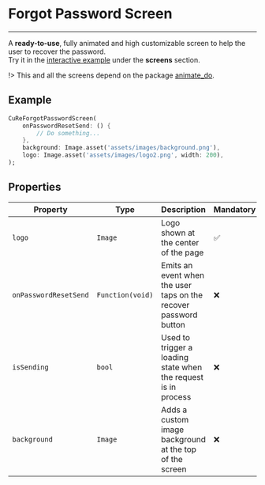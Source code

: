 # Forgot Password Screen

---

A **ready-to-use**, fully animated and high customizable screen to help the user to recover the password.<br>
Try it in the [interactive example](/#/example) under the **screens** section.

!> This and all the screens depend on the package [animate_do](https://pub.dev/packages/animate_do).

## Example

```dart
CuReForgotPasswordScreen(
    onPasswordResetSend: () {
        // Do something...
    },
    background: Image.asset('assets/images/background.png'),
    logo: Image.asset('assets/images/logo2.png', width: 200),
);
```

## Properties

| Property              | Type             | Description                                                      | Mandatory |
| --------------------- | ---------------- | ---------------------------------------------------------------- | --------- |
| `logo`                | `Image`          | Logo shown at the center of the page                             | ✅        |
| `onPasswordResetSend` | `Function(void)` | Emits an event when the user taps on the recover password button | ❌        |
| `isSending`           | `bool`           | Used to trigger a loading state when the request is in process   | ❌        |
| `background`          | `Image`          | Adds a custom image background at the top of the screen          | ❌        |
